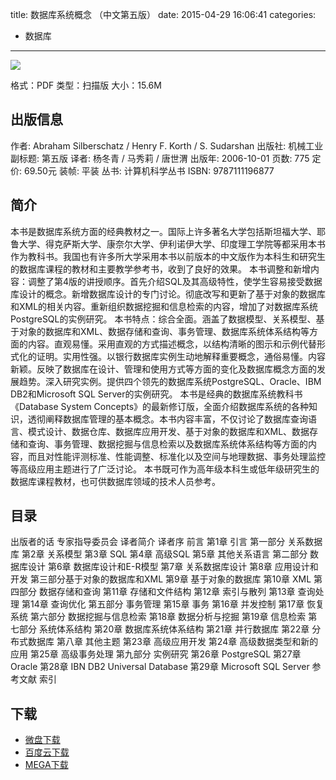 title: 数据库系统概念 （中文第五版）
date: 2015-04-29 16:06:41
categories:
  - 数据库
---

![](http://img3.douban.com/lpic/s5790800.jpg)

格式：PDF
类型：扫描版
大小：15.6M

<!--more-->

## 出版信息 ##

作者: Abraham Silberschatz / Henry F. Korth / S. Sudarshan 
出版社: 机械工业
副标题: 第五版
译者: 杨冬青 / 马秀莉 / 唐世渭 
出版年: 2006-10-01
页数: 775
定价: 69.50元
装帧: 平装
丛书: 计算机科学丛书
ISBN: 9787111196877

## 简介 ##

本书是数据库系统方面的经典教材之一。国际上许多著名大学包括斯坦福大学、耶鲁大学、得克萨斯大学、康奈尔大学、伊利诺伊大学、印度理工学院等都采用本书作为教科书。我国也有许多所大学采用本书以前版本的中文版作为本科生和研究生的数据库课程的教材和主要教学参考书，收到了良好的效果。
本书调整和新增内容：调整了第4版的讲授顺序。首先介绍SQL及其高级特性，使学生容易接受数据库设计的概念。新增数据库设计的专门讨论。彻底改写和更新了基于对象的数据库和XML的相关内容。重新组织数据挖掘和信息检索的内容，增加了对数据库系统PostgreSQL的实例研究。
本书特点：综合全面。涵盖了数据模型、关系模型、基于对象的数据库和XML、数据存储和查询、事务管理、数据库系统体系结构等方面的内容。直观易懂。采用直观的方式描述概念，以结构清晰的图示和示例代替形式化的证明。实用性强。以银行数据库实例生动地解释重要概念，通俗易懂。内容新颖。反映了数据库在设计、管理和使用方式等方面的变化及数据库概念方面的发展趋势。深入研究实例。提供四个领先的数据库系统PostgreSQL、Oracle、IBM DB2和Microsoft SQL Server的实例研究。
本书是经典的数据库系统教科书《Database System Concepts》的最新修订版，全面介绍数据库系统的各种知识，透彻阐释数据库管理的基本概念。本书内容丰富，不仅讨论了数据库查询语言、模式设计、数据仓库、数据库应用开发、基于对象的数据库和XML、数据存储和查询、事务管理、数据挖掘与信息检索以及数据库系统体系结构等方面的内容，而且对性能评测标准、性能调整、标准化以及空间与地理数据、事务处理监控等高级应用主题进行了广泛讨论。
本书既可作为高年级本科生或低年级研究生的数据库课程教材，也可供数据库领域的技术人员参考。

## 目录 ##

出版者的话
专家指导委员会
译者简介
译者序
前言
第1章 引言
第一部分 关系数据库
第2章 关系模型
第3章 SQL
第4章 高级SQL
第5章 其他关系语言
第二部分 数据库设计
第6章 数据库设计和E-R模型
第7章 关系数据库设计
第8章 应用设计和开发
第三部分基于对象的数据库和XML
第9章 基于对象的数据库
第10章 XML
第四部分 数据存储和查询
第11章 存储和文件结构
第12章 索引与散列
第13章 查询处理
第14章 查询优化
第五部分 事务管理
第15章 事务
第16章 并发控制
第17章 恢复系统
第六部分 数据挖掘与信息检索
第18章 数据分析与挖掘
第19章 信息检索
第七部分 系统体系结构
第20章 数据库系统体系结构
第21章 并行数据库
第22章 分布式数据库
第八章 其他主题
第23章 高级应用开发
第24章 高级数据类型和新的应用
第25章 高级事务处理
第九部分 实例研究
第26章 PostgreSQL
第27章 Oracle
第28章 IBN DB2 Universal Database
第29章 Microsoft SQL Server
参考文献
索引

## 下载 ##

* [微盘下载](http://vdisk.weibo.com/s/aADaW4YROsmRP)
* [百度云下载](http://pan.baidu.com/s/1eQ3tPGe)
* [MEGA下载](https://mega.co.nz/#!jdUkRC6L!THXmoFjf5mPD6kp9NJmf2nMGrChxoNO6tAx1y4BsU3s)